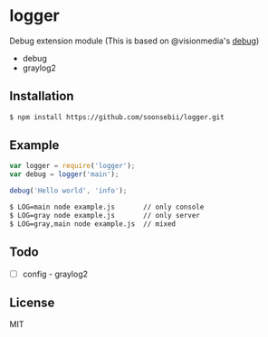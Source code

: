 # logger
Debug extension module (This is based on @visionmedia's [debug](https://github.com/visionmedia/debug))
- debug
- graylog2

## Installation
```sh
$ npm install https://github.com/soonsebii/logger.git
```

## Example
```js
var logger = require('logger');
var debug = logger('main');

debug('Hello world', 'info');
```

```sh
$ LOG=main node example.js       // only console
$ LOG=gray node example.js       // only server
$ LOG=gray,main node example.js  // mixed
```

## Todo
- [ ] config - graylog2

## License
MIT
